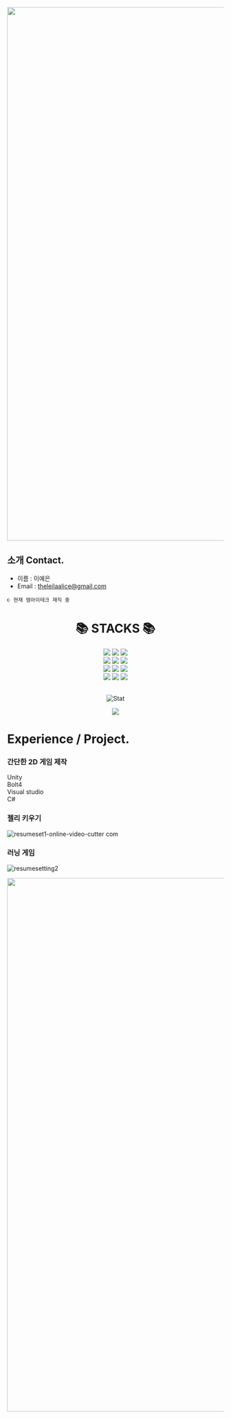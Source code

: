 <!-- <img width="1240px" height="auto" align="center" src="https://capsule-render.vercel.app/api?type=waving&text=Yeeunsy&color=gradient&height=290&section=header&fontSize=60"> -->

<img width="1240px" height="auto" align="center" src="https://capsule-render.vercel.app/api?type=waving&color=gradient&height=170&section=header&fontSize=60">

## 소개 Contact.

- 이름 : 이예은
- Email : theleilaalice@gmail.com

```
☪ 현재 엠아이테크 재직 중
```

<div align=center><h1>📚 STACKS 📚</h1></div>

<div align=center> 
  <img src="https://img.shields.io/badge/html5-E34F26?style=for-the-badge&logo=html5&logoColor=white">
  <img src="https://img.shields.io/badge/css-1572B6?style=for-the-badge&logo=css3&logoColor=white">
  <img src="https://img.shields.io/badge/javascript-F7DF1E?style=for-the-badge&logo=javascript&logoColor=black">
  <br>
  
  <img src="https://img.shields.io/badge/node.js-339933?style=for-the-badge&logo=Node.js&logoColor=white">
  <img src="https://img.shields.io/badge/typescript-3178C6?style=for-the-badge&logo=typescript&logoColor=white"> 
  <img src="https://img.shields.io/badge/mongoDB-47A248?style=for-the-badge&logo=MongoDB&logoColor=white">
  <br>
  
  <img src="https://img.shields.io/badge/unity-000000?style=for-the-badge&logo=unity&logoColor=white"> 
  <img src="https://img.shields.io/badge/mysql-232F3E?style=for-the-badge&logo=MySQL&logoColor=white"> 
  <img src="https://img.shields.io/badge/github-181717?style=for-the-badge&logo=github&logoColor=white">
  <br>
  
  <img src="https://img.shields.io/badge/react-64b5f6?style=for-the-badge&logo=react&logoColor=white"> 
  <img src="https://img.shields.io/badge/graphql-e91e63?style=for-the-badge&logo=graphql&logoColor=white">
  <img src="https://img.shields.io/badge/redux-8e24aa?style=for-the-badge&logo=redux&logoColor=white">
  <br><br>
  
  ![Stat](https://github-readme-stats.vercel.app/api?username=yeeunsy&show_icons=true&hide_border=true&count_private=true&theme=shades-of-purple)
  
<a href="https://github.com/yeeunsy/github-readme-stats"><img align="center" src="https://github-readme-stats.vercel.app/api/top-langs/?username=yeeunsy&layout=compact&theme=buefy&hide_border=true" /></a>
  
</div>

# Experience / Project.

### 간단한 2D 게임 제작

 Unity<br/>
 Bolt4<br/>
 Visual studio<br/>
 C#<br/>

### 젤리 키우기
![resumeset1-_online-video-cutter com_](https://user-images.githubusercontent.com/90146746/155502962-26bcd8aa-5ed3-4b5e-ac16-5300dabb9f42.gif)
<br/>
### 러닝 게임
![resumesetting2](https://user-images.githubusercontent.com/90146746/155507823-752ec491-a30e-4b49-a21e-25e80ee11c4e.gif)

<img width="1240px" height="auto" align="center" src="https://capsule-render.vercel.app/api?type=waving&&color=gradient&height=100&section=footer&fontSize=90">
